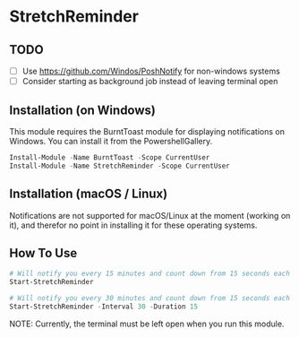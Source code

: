 # StretchReminder

## TODO

- [ ] Use https://github.com/Windos/PoshNotify for non-windows systems
- [ ] Consider starting as background job instead of leaving terminal open

## Installation (on Windows)

This module requires the BurntToast module for displaying notifications on Windows. You can install it from the PowershellGallery.

```powershell
Install-Module -Name BurntToast -Scope CurrentUser
Install-Module -Name StretchReminder -Scope CurrentUser
```

## Installation (macOS / Linux)

Notifications are not supported for macOS/Linux at the moment (working on it), and therefor no point in installing it for these operating systems.

## How To Use

```powershell
# Will notify you every 15 minutes and count down from 15 seconds each time.
Start-StretchReminder

# Will notify you every 30 minutes and count down from 15 seconds each time.
Start-StretchReminder -Interval 30 -Duration 15
```

NOTE: Currently, the terminal must be left open when you run this module.
